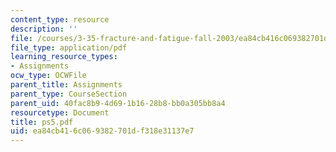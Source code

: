 ```yaml
---
content_type: resource
description: ''
file: /courses/3-35-fracture-and-fatigue-fall-2003/ea84cb416c069382701df318e31137e7_ps5.pdf
file_type: application/pdf
learning_resource_types:
- Assignments
ocw_type: OCWFile
parent_title: Assignments
parent_type: CourseSection
parent_uid: 40fac8b9-4d69-1b16-28b8-bb0a305bb8a4
resourcetype: Document
title: ps5.pdf
uid: ea84cb41-6c06-9382-701d-f318e31137e7
---
```

